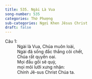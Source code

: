 ```yaml
---
title: 535. Ngài Là Vua
song-number: 535
categories: Thờ Phượng
sub-categories: Ngợi Khen Jêsus Christ
draft: false
---
```

<dl><dt>Câu 1:</dt><dd data-verse="1">Ngài là Vua, Chúa muôn loài, <br/>Ngài đã sống đắc thắng cõi chết, <br/>Chúa rất quyền oai. <br/>Mọi đầu gối sẽ quỳ, <br/>mọi môi lưỡi xưng nhận: <br/>Chính Jê-sus Christ Chúa ta. </dd></dl>